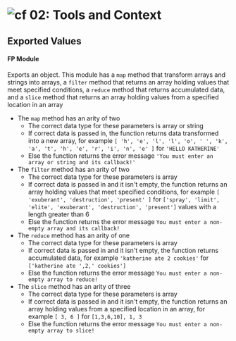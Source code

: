 ![cf](https://i.imgur.com/7v5ASc8.png) 02: Tools and Context
======

## Exported Values
#### FP Module
Exports an object. This module has a `map` method that transform arrays and strings into arrays, a `filter` method that returns an array holding values that meet specified conditions, a `reduce` method that returns accumulated data, and a `slice` method that returns an array holding values from a specified location in an array

* The `map` method has an arity of two
  * The correct data type for these parameters is array or string
  * If correct data is passed in, the function returns data transformed into a new array, for example `[ 'h', 'e', 'l', 'l', 'o', ' ', 'k', 'a', 't', 'h', 'e', 'r', 'i', 'n', 'e' ]` for `'HELLO KATHERINE'`
  * Else the function returns the error message `'You must enter an array or string and its callback!'`
* The `filter` method has an arity of two
  * The correct data type for these parameters is array
  * If correct data is passed in and it isn't empty, the function returns an array holding values that meet specified conditions, for example `[ 'exuberant', 'destruction', 'present' ]` for `['spray', 'limit', 'elite', 'exuberant', 'destruction', 'present']` values with a length greater than 6
  * Else the function returns the error message `You must enter a non-empty array and its callback!`
* The `reduce` method has an arity of one
  * The correct data type for these parameters is array
  * If correct data is passed in and it isn't empty, the function returns accumulated data, for example `'katherine ate 2 cookies'` for `['katherine ate ',2,' cookies']`
  * Else the function returns the error message `You must enter a non-empty array to reduce!`
* The `slice` method has an arity of three
  * The correct data type for these parameters is array
  * If correct data is passed in and it isn't empty, the function returns an array holding values from a specified location in an array, for example `[ 3, 6 ]` for `[1,3,6,10], 1, 3`
  * Else the function returns the error message `You must enter a non-empty array to slice!`
